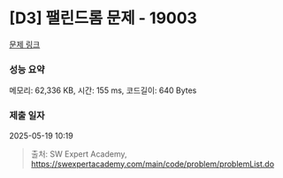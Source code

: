 # [D3] 팰린드롬 문제 - 19003 

[문제 링크](https://swexpertacademy.com/main/code/problem/problemDetail.do?contestProbId=AYtrCJQaDb4DFAR-) 

### 성능 요약

메모리: 62,336 KB, 시간: 155 ms, 코드길이: 640 Bytes

### 제출 일자

2025-05-19 10:19



> 출처: SW Expert Academy, https://swexpertacademy.com/main/code/problem/problemList.do